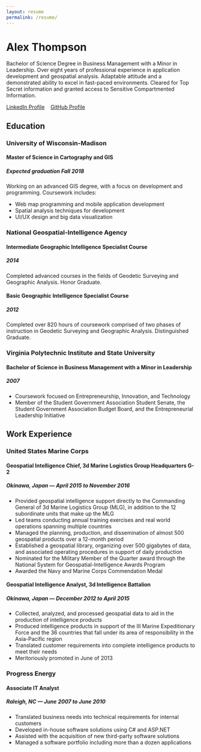 ```yaml
---
layout: resume
permalink: /resume/
---
```


# Alex Thompson
Bachelor of Science Degree in Business Management with a Minor in Leadership. Over eight years of professional experience in application development and geospatial analysis. Adaptable attitude and a demonstrated ability to excel in fast-paced environments. Cleared for Top Secret information and granted access to Sensitive Compartmented Information.

[LinkedIn Profile](https://www.linkedin.com/in/alexthompson/) &nbsp;&nbsp;
[GitHub Profile](https://github.com/loopeverything)

## Education

### University of Wisconsin-Madison
#### Master of Science in Cartography and GIS
##### Expected graduation Fall 2018
Working on an advanced GIS degree, with a focus on development and programming. Coursework includes:
* Web map programming and mobile application development
* Spatial analysis techniques for development
* UI/UX design and big data visualization

### National Geospatial-Intelligence Agency
#### Intermediate Geographic Intelligence Specialist Course
##### 2014
Completed advanced courses in the fields of Geodetic Surveying and Geographic Analysis. Honor Graduate.

#### Basic Geographic Intelligence Specialist Course
##### 2012
Completed over 820 hours of coursework comprised of two phases of instruction in Geodetic Surveying and Geographic Analysis. Distinguished Graduate.

### Virginia Polytechnic Institute and State University
#### Bachelor of Science in Business Management with a Minor in Leadership
##### 2007
* Coursework focused on Entrepreneurship, Innovation, and Technology
* Member of the Student Government Association Student Senate, the Student Government Association Budget Board, and the Entrepreneurial Leadership Initiative

## Work Experience

### United States Marine Corps
#### Geospatial Intelligence Chief, 3d Marine Logistics Group Headquarters G-2
##### Okinawa, Japan — April 2015 to November 2016
* Provided geospatial intelligence support directly to the Commanding General of 3d Marine Logistics Group (MLG), in addition to the 12 subordinate units that make up the MLG
* Led teams conducting annual training exercises and real world operations spanning multiple countries
* Managed the planning, production, and dissemination of almost 500 geospatial products over a 12-month period
* Established a geospatial library, organizing over 500 gigabytes of data, and associated operating procedures in support of daily production
* Nominated for the Military Member of the Quarter award through the National System for Geospatial-Intelligence Awards Program
* Awarded the Navy and Marine Corps Commendation Medal

#### Geospatial Intelligence Analyst, 3d Intelligence Battalion
##### Okinawa, Japan — December 2012 to April 2015
* Collected, analyzed, and processed geospatial data to aid in the production of intelligence products
* Produced intelligence products in support of the III Marine Expeditionary Force and the 36 countries that fall under its area of responsibility in the Asia-Pacific region
* Translated customer requirements into complete intelligence products to meet their needs
* Meritoriously promoted in June of 2013

### Progress Energy
#### Associate IT Analyst
##### Raleigh, NC — June 2007 to June 2010
* Translated business needs into technical requirements for internal customers
* Developed in-house software solutions using C# and ASP.NET
* Assisted with the acquisition of new third-party software solutions
* Managed a software portfolio including more than a dozen applications